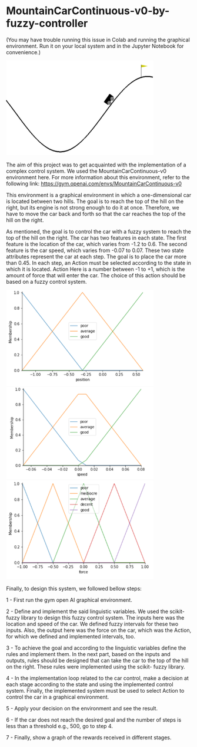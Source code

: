 # MountainCarContinuous-v0-by-fuzzy-controller
(You may have trouble running this issue in Colab and running the graphical environment. Run it on your local system and in the Jupyter Notebook for convenience.)

<img src='https://github.com/zahrasa/MountainCarContinuous-v0-by-fuzzy-controller/blob/main/img/MountainCarContinuousv0.png' alt='car' width=400px>


The aim of this project was to get acquainted with the implementation of a complex control system. We used the MountainCarContinuous-v0 environment here. For more information about this environment, refer to the following link:
https://gym.openai.com/envs/MountainCarContinuous-v0

This environment is a graphical environment in which a one-dimensional car is located between two hills. The goal is to reach the top of the hill on the right, but its engine is not strong enough to do it at once. Therefore, we have to move the car back and forth so that the car reaches the top of the hill on the right.

As mentioned, the goal is to control the car with a fuzzy system to reach the top of the hill on the right.
The car has two features in each state. The first feature is the location of the car, which varies from -1.2 to 0.6.
The second feature is the car speed, which varies from -0.07 to 0.07. These two state attributes represent the car at each step. The goal is to place the car more than 0.45. In each step, an Action must be selected according to the state in which it is located. Action Here is a number between -1 to +1, which is the amount of force that will enter the car. The choice of this action should be based on a fuzzy control system. 


<img src='https://github.com/zahrasa/MountainCarContinuous-v0-by-fuzzy-controller/blob/main/img/position.png' alt='position' width=400px>

<img src='https://github.com/zahrasa/MountainCarContinuous-v0-by-fuzzy-controller/blob/main/img/speed.png' alt='speed' width=400px>

<img src='https://github.com/zahrasa/MountainCarContinuous-v0-by-fuzzy-controller/blob/main/img/force.png' alt='force' width=400px>


Finally, to design this system, we followed bellow steps:


1 - First run the gym open AI graphical environment.

2 - Define and implement the said linguistic variables. We used the scikit-fuzzy library to design this fuzzy control system. The inputs here was the location and speed of the car. We defined fuzzy intervals for these two inputs. Also, the output here was the force on the car, which was the Action, for which we defined and implemented intervals, too.

3 - To achieve the goal and according to the linguistic variables define the rules and implement them. In the next part, based on the inputs and outputs, rules should be designed that can take the car to the top of the hill on the right. These rules were implemented using the scikit- fuzzy library.

4 - In the implementation loop related to the car control, make a decision at each stage according to the state and using the implemented control system. Finally, the implemented system must be used to select Action to control the car in a graphical environment.

5 - Apply your decision on the environment and see the result.

6 - If the car does not reach the desired goal and the number of steps is less than a threshold e.g., 500, go to step 4.

7 - Finally, show a graph of the rewards received in different stages.
